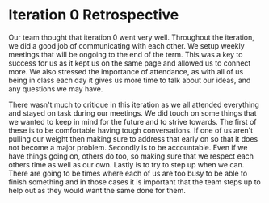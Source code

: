 # Iteration 0 Retrospective
Our team thought that iteration 0 went very well. Throughout the iteration, we did a good job of communicating with each other. We setup weekly meetings that will be ongoing to the end of the term. This was a key to success for us as it kept us on the same page and allowed us to connect more. We also stressed the importance of attendance, as with all of us being in class each day it gives us more time to talk about our ideas, and any questions we may have.

There wasn't much to critique in this iteration as we all attended everything and stayed on task during our meetings. We did touch on some things that we wanted to keep in mind for the future and to strive towards. The first of these is to be comfortable having tough conversations. If one of us aren't pulling our weight then making sure to address that early on so that it does not become a major problem. Secondly is to be accountable. Even if we have things going on, others do too, so making sure that we respect each others time as well as our own. Lastly is to try to step up when we can. There are going to be times where each of us are too busy to be able to finish something and in those cases it is important that the team steps up to help out as they would want the same done for them.